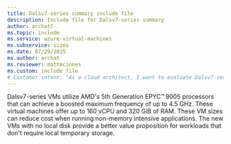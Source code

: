```yaml
---
title: Dalsv7-series summary include file
description: Include file for Dalsv7-series summary
author: archatC
ms.topic: include
ms.service: azure-virtual-machines
ms.subservice: sizes
ms.date: 07/29/2025
ms.author: archat
ms.reviewer: mattmcinnes
ms.custom: include file
# Customer intent: "As a cloud architect, I want to evaluate Dalsv7-series VMs, so that I can determine their suitability for cost-effective deployment of non-memory intensive applications without the need for local temporary storage."
---
```

Dalsv7-series VMs utilize AMD's 5th Generation EPYC™ 9005 processors that can achieve a boosted maximum frequency of up to 4.5 GHz. These virtual machines offer up to 160 vCPU and 320 GiB of RAM. These VM sizes can reduce cost when running non-memory intensive applications. The new VMs with no local disk provide a better value proposition for workloads that don't require local temporary storage.  
